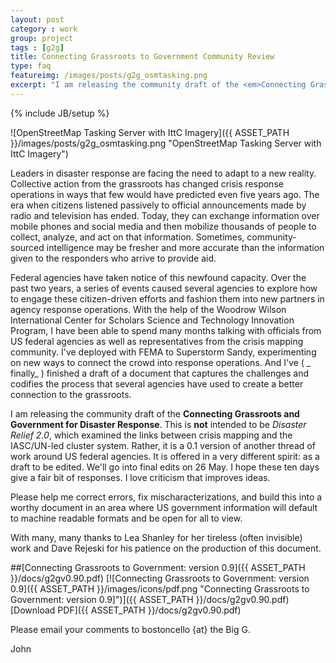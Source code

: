 ```yaml
---
layout: post
category : work
group: project
tags : [g2g]
title: Connecting Grassroots to Government Community Review
type: faq
featureimg: /images/posts/g2g_osmtasking.png
excerpt: "I am releasing the community draft of the <em>Connecting Grassroots and Government for Disaster Response</em>. This is <strong>not</strong> intended to be <em>Disaster Relief 2.0</em>, which examined the links between crisis mapping and the IASC/UN-led cluster system. Rather, it is a 0.1 version of another thread of work around US federal agencies. It is offered in a very different spirit: as a draft to be edited. We'll go into final edits on 26 May. I hope these ten days give a fair bit of responses. I love criticism that improves ideas."
---
```

{% include JB/setup %}

![OpenStreetMap Tasking Server with IttC Imagery]({{ ASSET_PATH }}/images/posts/g2g_osmtasking.png "OpenStreetMap Tasking Server with IttC Imagery")

Leaders in disaster response are facing the need to adapt to a new reality. Collective action from the grassroots has changed crisis response operations in ways that few would have predicted even five years ago. The era when citizens listened passively to official announcements made by radio and television has ended. Today, they can exchange information over mobile phones and social media and then mobilize thousands of people to collect, analyze, and act on that information. Sometimes, community-sourced intelligence may be fresher and more accurate than the information given to the responders who arrive to provide aid. 

Federal agencies have taken notice of this newfound capacity. Over the past two years, a series of events caused several agencies to explore how to engage these citizen-driven efforts and fashion them into new partners in agency response operations. With the help of the Woodrow Wilson International Center for Scholars Science and Technology Innovation Program, I have been able to spend many months talking with officials from US federal agencies as well as representatives from the crisis mapping community. I've deployed with FEMA to Superstorm Sandy, experimenting on new ways to connect the crowd into response operations. And I've ( _ finally_ ) finished a draft of a document that captures the challenges and codifies the process that several agencies have used to create a better connection to the grassroots. 

I am releasing the community draft of the __Connecting Grassroots and Government for Disaster Response__. This is **not** intended to be _Disaster Relief 2.0_, which examined the links between crisis mapping and the IASC/UN-led cluster system. Rather, it is a 0.1 version of another thread of work around US federal agencies. It is offered in a very different spirit: as a draft to be edited. We'll go into final edits on 26 May. I hope these ten days give a fair bit of responses. I love criticism that improves ideas.

Please help me correct errors, fix mischaracterizations, and build this into a worthy document in an area where US government information will default to machine readable formats and be open for all to view. 

With many, many thanks to Lea Shanley for her tireless (often invisible) work and Dave Rejeski for his patience on the production of this document.

##[Connecting Grassroots to Government: version 0.9]({{ ASSET_PATH }}/docs/g2gv0.90.pdf)
[![Connecting Grassroots to Government: version 0.9]({{ ASSET_PATH }}/images/icons/pdf.png "Connecting Grassroots to Government: version 0.9]")]({{ ASSET_PATH }}/docs/g2gv0.90.pdf)[Download PDF]({{ ASSET_PATH }}/docs/g2gv0.90.pdf)

Please email your comments to bostoncello {at} the Big G.

John